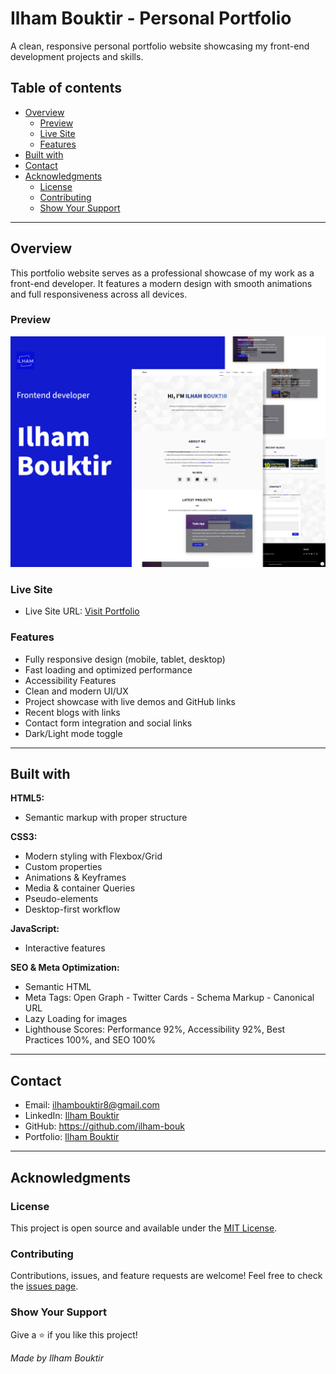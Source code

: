 # Ilham Bouktir - Personal Portfolio

A clean, responsive personal portfolio website showcasing my front-end development projects and skills.

## Table of contents

- [Overview](#overview)
  - [Preview](#preview)
  - [Live Site](#live-site)
  - [Features](#features)
- [Built with](#built-with)
- [Contact](#contact)
- [Acknowledgments](#acknowledgments)
  - [License](#license)
  - [Contributing](#contributing)
  - [Show Your Support](#show-your-support)

---

## Overview

This portfolio website serves as a professional showcase of my work as a front-end developer. It features a modern design with smooth animations and full responsiveness across all devices.

### Preview

![Preview image](imgs/preview.png)

### Live Site

- Live Site URL: [Visit Portfolio](https://ilham-bouk.github.io/ilhambouktir/)

### Features

- Fully responsive design (mobile, tablet, desktop)
- Fast loading and optimized performance
- Accessibility Features
- Clean and modern UI/UX
- Project showcase with live demos and GitHub links
- Recent blogs with links
- Contact form integration and social links
- Dark/Light mode toggle

---

## Built with

**HTML5:**
  - Semantic markup with proper structure

**CSS3:**
  - Modern styling with Flexbox/Grid
  - Custom properties
  - Animations & Keyframes
  - Media & container Queries
  - Pseudo-elements
  - Desktop-first workflow

**JavaScript:**
  - Interactive features

**SEO & Meta Optimization:**
  - Semantic HTML
  - Meta Tags: Open Graph - Twitter Cards - Schema Markup - Canonical URL
  - Lazy Loading for images
  - Lighthouse Scores: Performance 92%, Accessibility 92%, Best Practices 100%, and SEO 100%

---

## Contact

- Email: ilhambouktir8@gmail.com
- LinkedIn: [Ilham Bouktir](https://www.linkedin.com/in/ilham-bouktir-0b266b31b)
- GitHub: https://github.com/ilham-bouk
- Portfolio: [Ilham Bouktir](https://ilham-bouk.github.io/Personal_Portfolio/)

---

## Acknowledgments

### License

This project is open source and available under the [MIT License]().

### Contributing

Contributions, issues, and feature requests are welcome! Feel free to check the [issues page](https://github.com/ilham-bouk/ilhambouktir/issues).

### Show Your Support

Give a ⭐️ if you like this project!

*Made by Ilham Bouktir*
